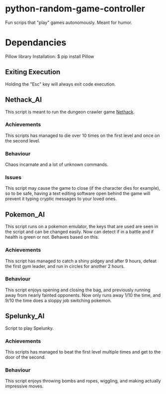 # python-random-game-controller
Fun scrips that "play" games autonomously. Meant for humor.

# Dependancies
Pillow library
Installation:
$ pip install Pillow

## Exiting Execution
Holding the "Esc" key will always exit code execution.

## Nethack_AI
This script is meant to run the dungeon crawler game [Nethack](https://www.nethack.org/). 

### Achievements
This scripts has managed to die over 10 times on the first level and once on the second level.

### Behaviour
Chaos incarnate and a lot of unknown commands.

### Issues
This script may cause the game to close (if the character dies for example), so to be safe, having a text editing software open behind the game will prevent it typing cryptic messages to your loved ones.

## Pokemon_AI
This script runs on a pokemon emulator, the keys that are used are seen in the script and can be changed easily. Now can detect if in a battle and if health is green or not. Behaves based on this.

### Achievements
This script has managed to catch a shiny pidgey and after 9 hours, defeat the first gym leader, and run in circles for another 2 hours.

### Behaviour
This script enjoys opening and closing the bag, and previously running away from nearly fainted opponents. Now only runs away 1/10 the time, and 9/10 the time does a sloppy job switching pokemon.

## Spelunky_AI
Script to play Spelunky.

### Achievements
This scripts has managed to beat the first level multiple times and get to the door of the second.

### Behaviour
This script enjoys throwing bombs and ropes, wiggling, and making actually impressive moves.
